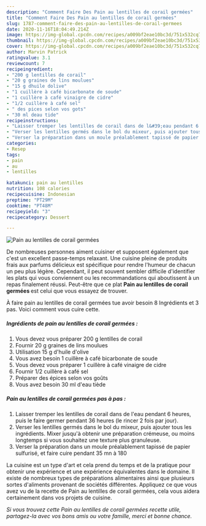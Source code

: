 ```yaml
---
description: "Comment Faire Des Pain au lentilles de corail germées"
title: "Comment Faire Des Pain au lentilles de corail germées"
slug: 1787-comment-faire-des-pain-au-lentilles-de-corail-germees
date: 2020-11-16T18:04:49.214Z
image: https://img-global.cpcdn.com/recipes/a009bf2eae10bc3d/751x532cq70/pain-au-lentilles-de-corail-germees-photo-principale-de-la-recette.jpg
thumbnail: https://img-global.cpcdn.com/recipes/a009bf2eae10bc3d/751x532cq70/pain-au-lentilles-de-corail-germees-photo-principale-de-la-recette.jpg
cover: https://img-global.cpcdn.com/recipes/a009bf2eae10bc3d/751x532cq70/pain-au-lentilles-de-corail-germees-photo-principale-de-la-recette.jpg
author: Marvin Patrick
ratingvalue: 3.1
reviewcount: 7
recipeingredient:
- "200 g lentilles de corail"
- "20 g graines de lins moulues"
- "15 g dhuile dolive"
- "1 cuillère à café bicarbonate de soude"
- "1 cuillère à café vinaigre de cidre"
- "1/2 cuillère à café sel"
- " des pices selon vos gots"
- "30 ml deau tide"
recipeinstructions:
- "Laisser tremper les lentilles de corail dans de l&#39;eau pendant 6 heures, puis le faire germer pendant 36 heures (le rincer 2 fois par jour)."
- "Verser les lentilles germés dans le bol du mixeur, puis ajouter tous les ingrédients. Mixer jusqu&#39;à obtenir une préparation crémeuse, ou moins longtemps si vous souhaitez une texture plus granuleuse."
- "Verser la préparation dans un moule préalablement tapissé de papier sulfurisé, et faire cuire pendant 35 mn à 180"
categories:
- Resep
tags:
- pain
- au
- lentilles

katakunci: pain au lentilles 
nutrition: 108 calories
recipecuisine: Indonesian
preptime: "PT29M"
cooktime: "PT48M"
recipeyield: "3"
recipecategory: Dessert

---
```



![Pain au lentilles de corail germées](https://img-global.cpcdn.com/recipes/a009bf2eae10bc3d/751x532cq70/pain-au-lentilles-de-corail-germees-photo-principale-de-la-recette.jpg)

De nombreuses personnes aiment cuisiner et supposent également que c'est un excellent passe-temps relaxant. Une cuisine pleine de produits frais aux parfums délicieux est spécifique pour rendre l'humeur de chacun un peu plus légère. Cependant, il peut souvent sembler difficile d'identifier les plats qui vous conviennent ou les recommandations qui aboutissent à un repas finalement réussi. Peut-être que ce plat <strong> Pain au lentilles de corail germées </strong> est celui que vous essayez de trouver.

<!--inarticleads1-->

À faire pain au lentilles de corail germées tue avoir besoin 8 Ingrédients et 3 pas. Voici comment vous cuire cette.

##### Ingrédients de pain au lentilles de corail germées :

1. Vous devez vous préparer 200 g lentilles de corail
1. Fournir 20 g graines de lins moulues
1. Utilisation 15 g d&#39;huile d&#39;olive
1. Vous avez besoin 1 cuillère à café bicarbonate de soude
1. Vous devez vous préparer 1 cuillère à café vinaigre de cidre
1. Fournir 1/2 cuillère à café sel
1. Préparer  des épices selon vos goûts
1. Vous avez besoin 30 ml d&#39;eau tiède




<!--inarticleads2-->

##### Pain au lentilles de corail germées pas à pas :

1. Laisser tremper les lentilles de corail dans de l&#39;eau pendant 6 heures, puis le faire germer pendant 36 heures (le rincer 2 fois par jour).
1. Verser les lentilles germés dans le bol du mixeur, puis ajouter tous les ingrédients. Mixer jusqu&#39;à obtenir une préparation crémeuse, ou moins longtemps si vous souhaitez une texture plus granuleuse.
1. Verser la préparation dans un moule préalablement tapissé de papier sulfurisé, et faire cuire pendant 35 mn à 180




<!--inarticleads1-->

<p>
La cuisine est un type d'art et cela prend du temps et de la pratique pour obtenir une expérience et une expérience équivalentes dans le domaine. Il existe de nombreux types de préparations alimentaires ainsi que plusieurs sortes d'aliments provenant de sociétés différentes. Appliquez ce que vous avez vu de la recette de Pain au lentilles de corail germées, cela vous aidera certainement dans vos projets de cuisine.
</p>

<p>
<i>Si vous trouvez cette Pain au lentilles de corail germées recette utile, partagez-la avec vos bons amis ou votre famille, merci et bonne chance.</i>
</p>
